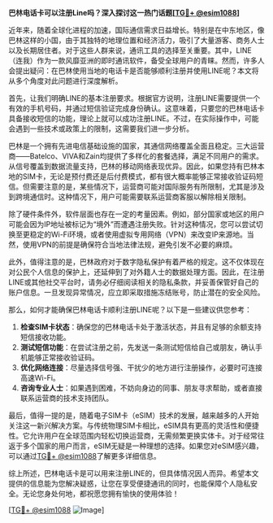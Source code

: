 **巴林电话卡可以注册Line吗？深入探讨这一热门话题[[TG💪+ @esim1088](https://t.me/s/esim1088)]**

近年来，随着全球化进程的加速，国际通信需求日益增长。特别是在中东地区，像巴林这样的小国，由于其独特的地理位置和经济活力，吸引了大量游客、商务人士以及长期居住者。对于这些人群来说，通讯工具的选择至关重要。其中，LINE（连我）作为一款风靡亚洲的即时通讯软件，备受全球用户的青睐。然而，许多人会提出疑问：在巴林使用当地的电话卡是否能够顺利注册并使用LINE呢？本文将从多个角度对此问题进行深度解析。

首先，让我们明确LINE的基本注册要求。根据官方说明，注册LINE需要提供一个有效的手机号码，并通过短信验证完成身份确认。这意味着，只要您的巴林电话卡具备接收短信的功能，理论上就可以成功注册LINE。不过，在实际操作中，可能会遇到一些技术或政策上的限制，这需要我们进一步分析。

巴林是一个拥有先进电信基础设施的国家，其通信网络覆盖全面且稳定。三大运营商——Batelco、VIVA和Zain均提供了多样化的套餐选择，满足不同用户的需求。从信号覆盖到数据流量支持，巴林的移动网络表现优异。因此，如果您持有巴林本地的SIM卡，无论是预付费还是后付费模式，都有很大概率能够正常接收验证码短信。但需要注意的是，某些情况下，运营商可能对国际服务有所限制，尤其是涉及到跨境通信时。这种情况下，用户可能需要联系运营商客服以解除相关限制。

除了硬件条件外，软件层面也存在一定的考量因素。例如，部分国家或地区的用户可能会因为IP地址被标记为“境外”而遭遇注册失败。针对这种情况，您可以尝试切换至更稳定的Wi-Fi环境，或者使用虚拟专用网络（VPN）来改变IP来源地。当然，使用VPN的前提是确保符合当地法律法规，避免引发不必要的麻烦。

此外，值得注意的是，巴林政府对于数字隐私保护有着严格的规定。这不仅体现在对公民个人信息的保护上，还延伸到了对外籍人士的数据处理方面。因此，在注册LINE或其他社交平台时，请务必仔细阅读相关的隐私条款，并妥善保管好自己的账户信息。一旦发现异常情况，应立即采取措施冻结账号，防止潜在的安全风险。

那么，如何才能确保巴林电话卡顺利注册LINE呢？以下是一些建议供您参考：

1. **检查SIM卡状态**：确保您的巴林电话卡处于激活状态，并且有足够的余额支持短信接收功能。
2. **测试短信功能**：在尝试注册之前，先发送一条测试短信给自己或朋友，确认手机能够正常接收验证码。
3. **优化网络连接**：尽量选择信号强、干扰少的地方进行注册操作，必要时可连接高速Wi-Fi。
4. **咨询专业人士**：如果遇到困难，不妨向身边的同事、朋友寻求帮助，或者直接联系运营商的技术支持团队。

最后，值得一提的是，随着电子SIM卡（eSIM）技术的发展，越来越多的人开始关注这一新兴解决方案。与传统物理SIM卡相比，eSIM具有更高的灵活性和便捷性。它允许用户在全球范围内轻松切换运营商，无需频繁更换实体卡。对于经常往返于多个国家的用户而言，eSIM无疑是一种理想的选择。如果您对eSIM感兴趣，可以通过[TG💪+ @esim1088](https://t.me/s/esim1088)了解更多详细信息。

综上所述，巴林电话卡是可以用来注册LINE的，但具体情况因人而异。希望本文提供的信息能为您解决疑惑，让您在享受便捷通讯的同时，也能保障个人隐私安全。无论您身处何地，都祝愿您拥有愉快的使用体验！

[[TG💪+ @esim1088](https://t.me/s/esim1088) ![Image](https://i.postimg.cc/4NQfJmqS/Snipaste-2025-05-13-00-14-12.png)]